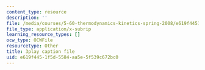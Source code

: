 ```yaml
---
content_type: resource
description: ''
file: /media/courses/5-60-thermodynamics-kinetics-spring-2008/e619f4451f5d5584aa5e5f539c672bc0_RT_v0PhXP5E.vtt
file_type: application/x-subrip
learning_resource_types: []
ocw_type: OCWFile
resourcetype: Other
title: 3play caption file
uid: e619f445-1f5d-5584-aa5e-5f539c672bc0
---
```

